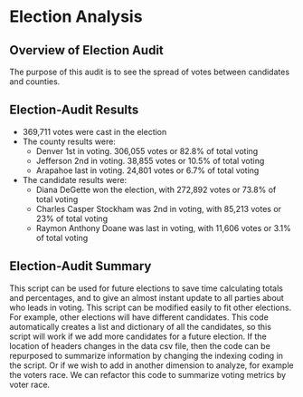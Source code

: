 # **Election Analysis**
## Overview of Election Audit 
The purpose of this audit is to see the spread of votes between candidates and counties. 

## Election-Audit Results 
- 369,711 votes were cast in the election
- The county results were:
  - Denver 1st in voting. 306,055 votes or 82.8% of total voting
  - Jefferson 2nd in voting. 38,855 votes or 10.5% of total voting
  - Arapahoe last in voting. 24,801 votes or 6.7% of total voting
- The candidate results were:
  - Diana DeGette won the election, with 272,892 votes or 73.8% of total voting
  - Charles Casper Stockham was 2nd in voting, with 85,213 votes or 23% of total voting 
  - Raymon Anthony Doane was last in voting, with 11,606 votes or 3.1% of total voting

## Election-Audit Summary 
This script can be used for future elections to save time calculating totals and percentages, and to give an almost instant update to all parties about who leads in voting.
This script can be modified easily to fit other elections. For example, other elections will have different candidates. This code automatically creates a list and dictionary of all the candidates, so this script will work if we add more candidates for a future election. If the location of headers changes in the data csv file, then the code can be repurposed to summarize information by changing the indexing coding in the script. Or if we wish to add in another dimension to analyze, for example the voters race. We can refactor this code to summarize voting metrics by voter race. 
